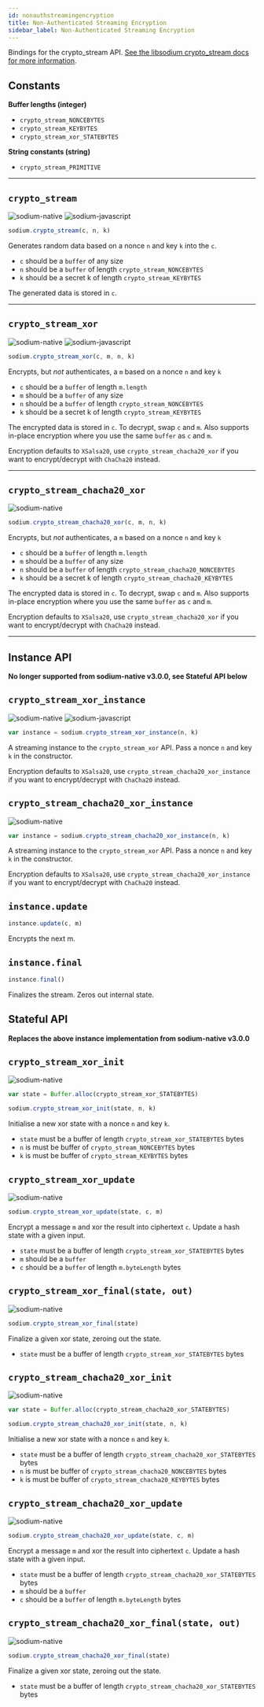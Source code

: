 ```yaml
---
id: nonauthstreamingencryption
title: Non-Authenticated Streaming Encryption
sidebar_label: Non-Authenticated Streaming Encryption
---
```


Bindings for the crypto_stream API. [See the libsodium crypto_stream docs for more information](https://download.libsodium.org/doc/advanced/stream_ciphers/xsalsa20).

## Constants
**Buffer lengths (integer)**
* `crypto_stream_NONCEBYTES`
* `crypto_stream_KEYBYTES`
* `crypto_stream_xor_STATEBYTES`

**String constants (string)**
* `crypto_stream_PRIMITIVE`

***
## `crypto_stream`
![sodium-native][node] ![sodium-javascript][js]
``` js
sodium.crypto_stream(c, n, k)
```
Generates random data based on a nonce `n` and key `k` into the `c`.
* `c` should be a `buffer` of any size
* `n` should be a `buffer` of length `crypto_stream_NONCEBYTES`
* `k` should be a secret k of length `crypto_stream_KEYBYTES`

The generated data is stored in `c`.
***
## `crypto_stream_xor`
![sodium-native][node] ![sodium-javascript][js]
``` js
sodium.crypto_stream_xor(c, m, n, k)
```
Encrypts, but *not* authenticates, a `m` based on a nonce `n` and key `k`
* `c` should be a `buffer` of length `m.length`
* `m` should be a `buffer` of any size
* `n` should be a `buffer` of length `crypto_stream_NONCEBYTES`
* `k` should be a secret k of length `crypto_stream_KEYBYTES`

The encrypted data is stored in `c`. To decrypt, swap `c` and `m`. Also supports in-place encryption where you use the same `buffer` as `c` and `m`.

Encryption defaults to `XSalsa20`, use `crypto_stream_chacha20_xor` if you want to encrypt/decrypt with `ChaCha20` instead.
***
## `crypto_stream_chacha20_xor`
![sodium-native][node]
``` js
sodium.crypto_stream_chacha20_xor(c, m, n, k)
```
Encrypts, but *not* authenticates, a `m` based on a nonce `n` and key `k`
* `c` should be a `buffer` of length `m.length`
* `m` should be a `buffer` of any size
* `n` should be a `buffer` of length `crypto_stream_chacha20_NONCEBYTES`
* `k` should be a secret k of length `crypto_stream_chacha20_KEYBYTES`

The encrypted data is stored in `c`. To decrypt, swap `c` and `m`. Also supports in-place encryption where you use the same `buffer` as `c` and `m`.

Encryption defaults to `XSalsa20`, use `crypto_stream_chacha20_xor` if you want to encrypt/decrypt with `ChaCha20` instead.
***
## Instance API
__No longer supported from sodium-native v3.0.0, see Stateful API below__

## `crypto_stream_xor_instance`
![sodium-native][node] ![sodium-javascript][js]
``` js
var instance = sodium.crypto_stream_xor_instance(n, k)
```
A streaming instance to the `crypto_stream_xor` API. Pass a nonce `n` and key `k` in the constructor.

Encryption defaults to `XSalsa20`, use `crypto_stream_chacha20_xor_instance` if you want to encrypt/decrypt with `ChaCha20` instead.

## `crypto_stream_chacha20_xor_instance`
![sodium-native][node]
``` js
var instance = sodium.crypto_stream_chacha20_xor_instance(n, k)
```
A streaming instance to the `crypto_stream_xor` API. Pass a nonce `n` and key `k` in the constructor.

Encryption defaults to `XSalsa20`, use `crypto_stream_chacha20_xor_instance` if you want to encrypt/decrypt with `ChaCha20` instead.

## `instance.update`
``` js
instance.update(c, m)
```
Encrypts the next m.

## `instance.final`
``` js
instance.final()
```
Finalizes the stream. Zeros out internal state.

## Stateful API
__Replaces the above instance implementation from sodium-native v3.0.0__

## `crypto_stream_xor_init`
![sodium-native][node]
```js
var state = Buffer.alloc(crypto_stream_xor_STATEBYTES)

sodium.crypto_stream_xor_init(state, n, k)
```
Initialise a new xor state with a nonce `n` and key `k`.
* `state` must be a buffer of length `crypto_stream_xor_STATEBYTES` bytes
* `n` is must be buffer of `crypto_stream_NONCEBYTES` bytes
* `k` is must be buffer of `crypto_stream_KEYBYTES` bytes
## `crypto_stream_xor_update`
![sodium-native][node]
```js
sodium.crypto_stream_xor_update(state, c, m)
```
Encrypt a message `m` and xor the result into ciphertext `c`.
Update a hash state with a given input.
* `state` must be a buffer of length `crypto_stream_xor_STATEBYTES` bytes
* `m` should be a `buffer`
* `c` should be a `buffer` of length `m.byteLength` bytes

## `crypto_stream_xor_final(state, out)`
![sodium-native][node]
```js
sodium.crypto_stream_xor_final(state)
```
Finalize a given xor state, zeroing out the state.
* `state` must be a buffer of length `crypto_stream_xor_STATEBYTES` bytes

## `crypto_stream_chacha20_xor_init`
![sodium-native][node]
```js
var state = Buffer.alloc(crypto_stream_chacha20_xor_STATEBYTES)

sodium.crypto_stream_chacha20_xor_init(state, n, k)
```
Initialise a new xor state with a nonce `n` and key `k`.
* `state` must be a buffer of length `crypto_stream_chacha20_xor_STATEBYTES` bytes
* `n` is must be buffer of `crypto_stream_chacha20_NONCEBYTES` bytes
* `k` is must be buffer of `crypto_stream_chacha20_KEYBYTES` bytes
## `crypto_stream_chacha20_xor_update`
![sodium-native][node]
```js
sodium.crypto_stream_chacha20_xor_update(state, c, m)
```
Encrypt a message `m` and xor the result into ciphertext `c`.
Update a hash state with a given input.
* `state` must be a buffer of length `crypto_stream_chacha20_xor_STATEBYTES` bytes
* `m` should be a `buffer`
* `c` should be a `buffer` of length `m.byteLength` bytes

## `crypto_stream_chacha20_xor_final(state, out)`
![sodium-native][node]
```js
sodium.crypto_stream_chacha20_xor_final(state)
```
Finalize a given xor state, zeroing out the state.
* `state` must be a buffer of length `crypto_stream_chacha20_xor_STATEBYTES` bytes

[js]: /docs/img/icon_js.svg
[node]: /docs/img/nodejs-icon.svg
